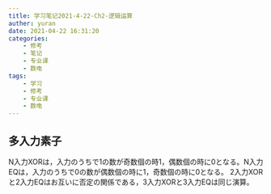 ```yaml
---
title: 学习笔记2021-4-22-Ch2-逻辑运算
auther: yuran
date: 2021-04-22 16:31:20
categories:
    - 修考
    - 笔记
    - 专业课
    - 数电
tags: 
    - 学习
    - 修考
    - 专业课
    - 数电
---
```


## 多入力素子
N入力XORは，入力のうちで1の数が奇数個の時1，偶数個の時に0となる。N入力EQは，入力のうちで0の数が偶数個の時に1，奇数個の時に0となる。
2入力XORと2入力EQはお互いに否定の関係である，3入力XORと3入力EQは同じ演算。
